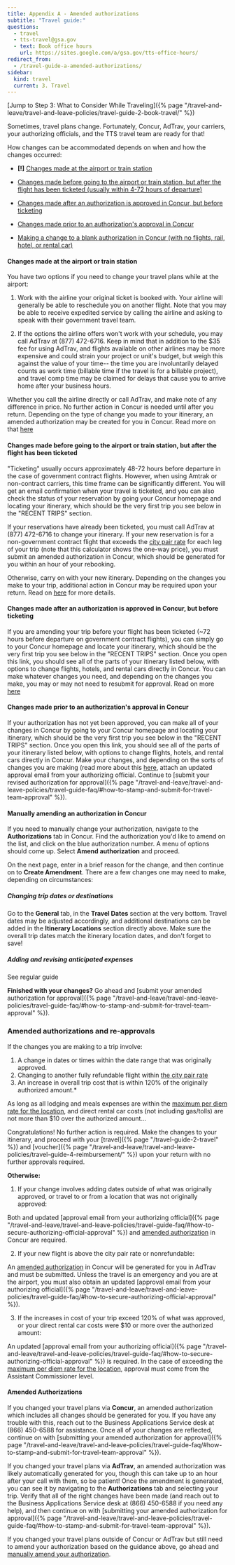 ```yaml
---
title: Appendix A - Amended authorizations
subtitle: "Travel guide:"
questions:
  - travel
  - tts-travel@gsa.gov
  - text: Book office hours
    url: https://sites.google.com/a/gsa.gov/tts-office-hours/
redirect_from:
  - /travel-guide-a-amended-authorizations/
sidebar:
  kind: travel
  current: 3. Travel
---
```


[Jump to Step 3: What to Consider While
Traveling]({% page "/travel-and-leave/travel-and-leave-policies/travel-guide-2-book-travel/" %})

Sometimes, travel plans change. Fortunately, Concur, AdTrav, your carriers, your
authorizing officials, and the TTS travel team are ready for that!

How changes can be accommodated depends on when and how the changes occurred:

- **[!]**
  [Changes made at the airport or train station](#changes-made-at-the-airport-or-train-station)

- [Changes made before going to the airport or train station, but after the flight has been ticketed (usually within 4-72 hours of departure)](#changes-made-before-going-to-the-airport-or-train-station-but-after-the-flight-has-been-ticketed)

- [Changes made after an authorization is approved in Concur, but before ticketing](#changes-made-after-an-authorization-is-approved-in-concur-but-before-ticketing)

- [Changes made prior to an authorization's approval in Concur](#changes-made-prior-to-an-authorization-s-approval-in-concur)

- [Making a change to a blank authorization in Concur (with no flights, rail, hotel, or rental car)](#manually-amending-an-authorization-in-concur)

#### Changes made at the airport or train station

You have two options if you need to change your travel plans while at the
airport:

1. Work with the airline your original ticket is booked with. Your airline will
   generally be able to reschedule you on another flight. Note that you may be
   able to receive expedited service by calling the airline and asking to speak
   with their government travel team.

2. If the options the airline offers won't work with your schedule, you may call
   AdTrav at (877) 472-6716. Keep in mind that in addition to the $35 fee for
   using AdTrav, and flights available on other airlines may be more expensive
   and could strain your project or unit's budget, but weigh this against the
   value of your time-- the time you are involuntarily delayed counts as work
   time (billable time if the travel is for a billable project), and travel comp
   time may be claimed for delays that cause you to arrive home after your
   business hours.

Whether you call the airline directly or call AdTrav, and make note of any
difference in price. No further action in Concur is needed until after you
return. Depending on the type of change you made to your itinerary, an amended
authorization may be created for you in Concur. Read more on that
[here](#amended-authorizations-and-re-approvals)

#### Changes made before going to the airport or train station, but after the flight has been ticketed

"Ticketing" usually occurs approximately 48-72 hours before departure in the
case of government contract flights. However, when using Amtrak or non-contract
carriers, this time frame can be significantly different. You will get an email
confirmation when your travel is ticketed, and you can also check the status of
your reservation by going your Concur homepage and locating your itinerary,
which should be the very first trip you see below in the "RECENT TRIPS" section.

If your reservations have already been ticketed, you must call AdTrav at (877)
472-6716 to change your itinerary. If your new reservation is for a
non-government contract flight that exceeds the
[city pair rate](https://cpsearch.fas.gsa.gov/cpsearch/search.do?method=enter)
for each leg of your trip (note that this calculator shows the one-way price),
you must submit an amended authorization in Concur, which should be generated
for you within an hour of your rebooking.

Otherwise, carry on with your new itinerary. Depending on the changes you make
to your trip, additional action in Concur may be required upon your return. Read
on [here](#amended-authorizations-and-re-approvals) for more details.

#### Changes made after an authorization is approved in Concur, but before ticketing

If you are amending your trip before your flight has been ticketed (~72 hours
before departure on government contract flights), you can simply go to your
Concur homepage and locate your itinerary, which should be the very first trip
you see below in the "RECENT TRIPS" section. Once you open this link, you should
see all of the parts of your itinerary listed below, with options to change
flights, hotels, and rental cars directly in Concur. You can make whatever
changes you need, and depending on the changes you make, you may or may not need
to resubmit for approval. Read on more
[here](#amended-authorizations-and-re-approvals)

#### Changes made prior to an authorization's approval in Concur

If your authorization has not yet been approved, you can make all of your
changes in Concur by going to your Concur homepage and locating your itinerary,
which should be the very first trip you see below in the "RECENT TRIPS" section.
Once you open this link, you should see all of the parts of your itinerary
listed below, with options to change flights, hotels, and rental cars directly
in Concur. Make your changes, and depending on the sorts of changes you are
making (read more about this [here](#amended-authorizations-and-re-approvals),
attach an updated approval email from your authorizing official. Continue to
[submit your revised authorization for
approval]({% page "/travel-and-leave/travel-and-leave-policies/travel-guide-faq/#how-to-stamp-and-submit-for-travel-team-approval" %}).

#### Manually amending an authorization in Concur

If you need to manually change your authorization, navigate to the
**Authorizations** tab in Concur. Find the authorization you'd like to amend on
the list, and click on the blue authorization number. A menu of options should
come up. Select **Amend authorization** and proceed.

On the next page, enter in a brief reason for the change, and then continue on
to **Create Amendment**. There are a few changes one may need to make, depending
on circumstances:

##### Changing trip dates or destinations

Go to the **General** tab, in the **Travel Dates** section at the very bottom.
Travel dates may be adjusted accordingly, and additional destinations can be
added in the **Itinerary Locations** section directly above. Make sure the
overall trip dates match the itinerary location dates, and don't forget to save!

##### Adding and revising anticipated expenses

See regular guide

**Finished with your changes?** Go ahead and [submit your amended authorization
for
approval]({% page "/travel-and-leave/travel-and-leave-policies/travel-guide-faq/#how-to-stamp-and-submit-for-travel-team-approval" %}).

### Amended authorizations and re-approvals

If the changes you are making to a trip involve:

1. A change in dates or times within the date range that was originally
   approved.
2. Changing to another fully refundable flight within
   [the city pair rate](https://cpsearch.fas.gsa.gov/cpsearch/search.do?method=enter)
3. An increase in overall trip cost that is within 120% of the originally
   authorized amount.\*

As long as all lodging and meals expenses are within the
[maximum per diem rate for the location](https://www.gsa.gov/travel/plan-book/per-diem-rates/per-diem-rates-lookup),
and direct rental car costs (not including gas/tolls) are not more than $10 over
the authorized amount...

Congratulations! No further action is required. Make the changes to your
itinerary, and proceed with your [travel]({% page "/travel-guide-2-travel" %})
and
[voucher]({% page "/travel-and-leave/travel-and-leave-policies/travel-guide-4-reimbursement/" %})
upon your return with no further approvals required.

**Otherwise:**

1. If your change involves adding dates outside of what was originally approved,
   or travel to or from a location that was not originally approved:

Both and updated [approval email from your authorizing
official]({% page "/travel-and-leave/travel-and-leave-policies/travel-guide-faq/#how-to-secure-authorizing-official-approval" %})
and [amended authorization](#amended-authorizations) in Concur are required.

2. If your new flight is above the city pair rate or nonrefundable:

An [amended authorization](#amended-authorizations) in Concur will be generated
for you in AdTrav and must be submitted. Unless the travel is an emergency and
you are at the airport, you must also obtain an updated [approval email from
your authorizing
official]({% page "/travel-and-leave/travel-and-leave-policies/travel-guide-faq/#how-to-secure-authorizing-official-approval" %}).

3. If the increases in cost of your trip exceed 120% of what was approved, or
   your direct rental car costs were $10 or more over the authorized amount:

An updated [approval email from your authorizing
official]({% page "/travel-and-leave/travel-and-leave-policies/travel-guide-faq/#how-to-secure-authorizing-official-approval" %})
is required. In the case of exceeding the
[maximum per diem rate for the location](https://www.gsa.gov/travel/plan-book/per-diem-rates/per-diem-rates-lookup),
approval must come from the Assistant Commissioner level.

#### Amended Authorizations

If you changed your travel plans via **Concur**, an amended authorization which
includes all changes should be generated for you. If you have any trouble with
this, reach out to the Business Applications Service desk at (866) 450-6588 for
assistance. Once all of your changes are reflected, continue on with [submitting
your amended authorization for
approval]({% page "/travel-and-leave/travel-and-leave-policies/travel-guide-faq/#how-to-stamp-and-submit-for-travel-team-approval" %}).

If you changed your travel plans via **AdTrav**, an amended authorization was
likely automatically generated for you, though this can take up to an hour after
your call with them, so be patient! Once the amendment is generated, you can see
it by navigating to the **Authorizations** tab and selecting your trip. Verify
that all of the right changes have been made (and reach out to the Business
Applications Service desk at (866) 450-6588 if you need any help), and then
continue on with [submitting your amended authorization for
approval]({% page "/travel-and-leave/travel-and-leave-policies/travel-guide-faq/#how-to-stamp-and-submit-for-travel-team-approval" %}).

If you changed your travel plans outside of Concur or AdTrav but still need to
amend your authorization based on the guidance above, go ahead and
[manually amend your authorization](#manually-amending-an-authorization-in-concur).
